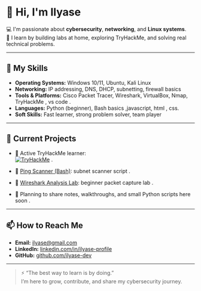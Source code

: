 # 👋 Hi, I'm Ilyase

💻 I'm passionate about **cybersecurity**, **networking**, and **Linux systems**.  
🧠 I learn by building labs at home, exploring TryHackMe, and solving real technical problems.

---

## 🔧 My Skills

- **Operating Systems:** Windows 10/11, Ubuntu, Kali Linux  
- **Networking:** IP addressing, DNS, DHCP, subnetting, firewall basics  
- **Tools & Platforms:** Cisco Packet Tracer, Wireshark, VirtualBox, Nmap, TryHackMe  , vs code .
- **Languages:** Python (beginner), Bash basics  ,javascript, html , css.
- **Soft Skills:** Fast learner, strong problem solver, team player

---

## 🚧 Current Projects

- 📝 Active TryHackMe learner:  
  [![TryHackMe](https://tryhackme-badges.s3.amazonaws.com/Ilyasedev.png)](https://tryhackme.com/p/Ilyasedev) .

- 📝 [Ping Scanner (Bash)](https://github.com/ilyase-dev/ping-scanner): subnet scanner script  .
- 📝 [Wireshark Analysis Lab](https://github.com/ilyase-dev/Wireshark-Analysis-Lab): beginner packet capture lab  .
- 📝 Planning to share notes, walkthroughs, and small Python scripts here soon .

---

## 📫 How to Reach Me

- **Email:** ilyase@gmail.com  
- **LinkedIn:** [linkedin.com/in/ilyase-profile](https://linkedin.com/in/ilyase-profile)  
- **GitHub:** [github.com/ilyase-dev](https://github.com/ilyase-dev)

---

> ⚡ “The best way to learn is by doing.”  
> I’m here to grow, contribute, and share my cybersecurity journey.
